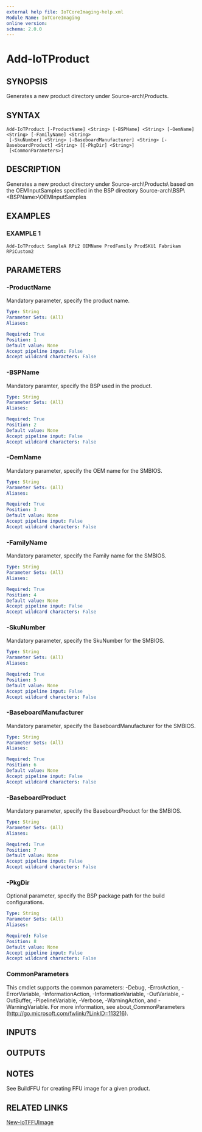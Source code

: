 ```yaml
---
external help file: IoTCoreImaging-help.xml
Module Name: IoTCoreImaging
online version:
schema: 2.0.0
---
```


# Add-IoTProduct

## SYNOPSIS
Generates a new product directory under Source-arch\Products\.

## SYNTAX

```
Add-IoTProduct [-ProductName] <String> [-BSPName] <String> [-OemName] <String> [-FamilyName] <String>
 [-SkuNumber] <String> [-BaseboardManufacturer] <String> [-BaseboardProduct] <String> [[-PkgDir] <String>]
 [<CommonParameters>]
```

## DESCRIPTION
Generates a new product directory under Source-arch\Products\ based on the OEMInputSamples specified in the BSP directory Source-arch\BSP\\\<BSPName\>\OEMInputSamples

## EXAMPLES

### EXAMPLE 1
```
Add-IoTProduct SampleA RPi2 OEMName ProdFamily ProdSKU1 Fabrikam RPiCustom2
```

## PARAMETERS

### -ProductName
Mandatory parameter, specify the product name.

```yaml
Type: String
Parameter Sets: (All)
Aliases:

Required: True
Position: 1
Default value: None
Accept pipeline input: False
Accept wildcard characters: False
```

### -BSPName
Mandatory paramter, specify the BSP used in the product.

```yaml
Type: String
Parameter Sets: (All)
Aliases:

Required: True
Position: 2
Default value: None
Accept pipeline input: False
Accept wildcard characters: False
```

### -OemName
Mandatory parameter, specify the OEM name for the SMBIOS.

```yaml
Type: String
Parameter Sets: (All)
Aliases:

Required: True
Position: 3
Default value: None
Accept pipeline input: False
Accept wildcard characters: False
```

### -FamilyName
Mandatory parameter, specify the Family name for the SMBIOS.

```yaml
Type: String
Parameter Sets: (All)
Aliases:

Required: True
Position: 4
Default value: None
Accept pipeline input: False
Accept wildcard characters: False
```

### -SkuNumber
Mandatory parameter, specify the SkuNumber for the SMBIOS.

```yaml
Type: String
Parameter Sets: (All)
Aliases:

Required: True
Position: 5
Default value: None
Accept pipeline input: False
Accept wildcard characters: False
```

### -BaseboardManufacturer
Mandatory parameter, specify the BaseboardManufacturer for the SMBIOS.

```yaml
Type: String
Parameter Sets: (All)
Aliases:

Required: True
Position: 6
Default value: None
Accept pipeline input: False
Accept wildcard characters: False
```

### -BaseboardProduct
Mandatory parameter, specify the BaseboardProduct for the SMBIOS.

```yaml
Type: String
Parameter Sets: (All)
Aliases:

Required: True
Position: 7
Default value: None
Accept pipeline input: False
Accept wildcard characters: False
```

### -PkgDir
Optional parameter, specify the BSP package path for the build configurations.

```yaml
Type: String
Parameter Sets: (All)
Aliases:

Required: False
Position: 8
Default value: None
Accept pipeline input: False
Accept wildcard characters: False
```

### CommonParameters
This cmdlet supports the common parameters: -Debug, -ErrorAction, -ErrorVariable, -InformationAction, -InformationVariable, -OutVariable, -OutBuffer, -PipelineVariable, -Verbose, -WarningAction, and -WarningVariable.
For more information, see about_CommonParameters (http://go.microsoft.com/fwlink/?LinkID=113216).

## INPUTS

## OUTPUTS

## NOTES
See BuildFFU for creating FFU image for a given product.

## RELATED LINKS

[New-IoTFFUImage](New-IoTFFUImage.md)